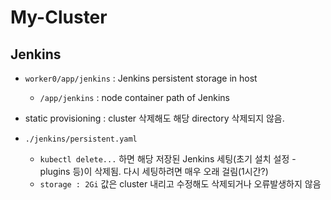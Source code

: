 # My-Cluster

## Jenkins

- `worker0/app/jenkins` : Jenkins persistent storage in host
  - `/app/jenkins` : node container path of Jenkins
- static provisioning : cluster 삭제해도 해당 directory 삭제되지 않음.

- `./jenkins/persistent.yaml`
  - `kubectl delete...` 하면 해당 저장된 Jenkins 세팅(초기 설치 설정 - plugins 등)이 삭제됨. 다시 세팅하려면 매우 오래 걸림(1시간?)
  - `storage : 2Gi` 값은 cluster 내리고 수정해도 삭제되거나 오류발생하지 않음